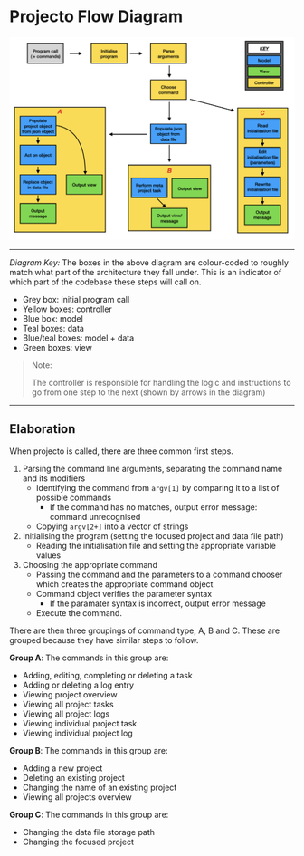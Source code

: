 # Projecto Flow Diagram
<center>

![Flow diagram](../../assets/projectoFlowDiagram.png)

</center>

---
*Diagram Key:* The boxes in the above diagram are colour-coded to roughly match what part of the architecture they fall under. This is an indicator of which part of the codebase these steps will call on.
- Grey box: initial program call
- Yellow boxes: controller
- Blue box: model 
- Teal boxes: data
- Blue/teal boxes: model + data
- Green boxes: view

> Note:
>
> The controller is responsible for handling the logic and instructions to go from one step to the next (shown by arrows in the diagram)
---

## Elaboration
When projecto is called, there are three common first steps.
1. Parsing the command line arguments, separating the command name and its modifiers
    - Identifying the command from `argv[1]` by comparing it to a list of possible commands
        - If the command has no matches, output error message: command unrecognised
    - Copying `argv[2+]` into a vector of strings
2. Initialising the program (setting the focused project and data file path)
    - Reading the initialisation file and setting the appropriate variable values
3. Choosing the appropriate command
    - Passing the command and the parameters to a command chooser which creates the appropriate command object
    - Command object verifies the parameter syntax
        - If the paramater syntax is incorrect, output error message
    - Execute the command.

There are then three groupings of command type, A, B and C. These are grouped because they have similar steps to follow.



**Group A**:
The commands in this group are:
- Adding, editing, completing or deleting a task
- Adding or deleting a log entry
- Viewing project overview
- Viewing all project tasks
- Viewing all project logs
- Viewing individual project task
- Viewing individual project log

**Group B**:
The commands in this group are:
- Adding a new project
- Deleting an existing project
- Changing the name of an existing project
- Viewing all projects overview

**Group C**:
The commands in this group are:
- Changing the data file storage path
- Changing the focused project




